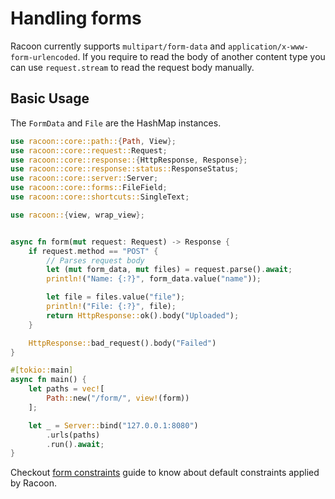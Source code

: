 # Handling forms

Racoon currently supports `multipart/form-data` and `application/x-www-form-urlencoded`.
If you require to read the body of another content type you can use `request.stream` to read the 
request body manually.


## Basic Usage

The `FormData` and `File` are the HashMap instances.

```rust
use racoon::core::path::{Path, View};
use racoon::core::request::Request;
use racoon::core::response::{HttpResponse, Response};
use racoon::core::response::status::ResponseStatus;
use racoon::core::server::Server;
use racoon::core::forms::FileField;
use racoon::core::shortcuts::SingleText;

use racoon::{view, wrap_view};


async fn form(mut request: Request) -> Response {
    if request.method == "POST" {
        // Parses request body
        let (mut form_data, mut files) = request.parse().await;
        println!("Name: {:?}", form_data.value("name"));

        let file = files.value("file");
        println!("File: {:?}", file);
        return HttpResponse::ok().body("Uploaded");
    }

    HttpResponse::bad_request().body("Failed")
}

#[tokio::main]
async fn main() {
    let paths = vec![
        Path::new("/form/", view!(form))
    ];

    let _ = Server::bind("127.0.0.1:8080")
        .urls(paths)
        .run().await;
}
```

Checkout [form constraints](server-configurations.md#form-constraints) guide to know about default constraints applied by Racoon.
